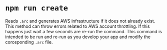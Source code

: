# `npm run create`

Reads `.arc` and generates AWS infrastructure if it does not already exist. This method can throw errors related to AWS account throttling. If this happens just wait a few seconds are re-run the command. This command is intended to be run and re-run as you develop your app and modify the corosponding `.arc` file.
